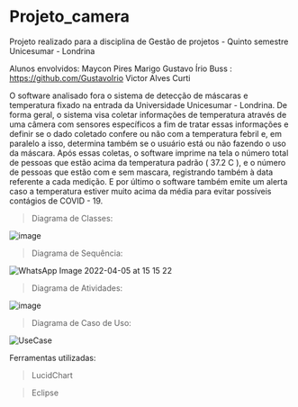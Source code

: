 # Projeto_camera
Projeto realizado para a disciplina de Gestão de projetos - Quinto semestre Unicesumar - Londrina

Alunos envolvidos:
Maycon Pires Marigo
Gustavo Írio Buss : https://github.com/GustavoIrio
Victor Alves Curti

O software analisado fora o sistema de detecção de máscaras e temperatura fixado na entrada da Universidade Unicesumar - Londrina.
De forma geral, o sistema visa coletar informações de temperatura através de uma câmera com sensores específicos a fim de tratar essas informações e definir se o dado coletado confere ou não com a temperatura febril e, em paralelo a isso, determina também se o usuário está ou não fazendo o uso da máscara. Após essas coletas, o software imprime na tela o número total de pessoas que estão acima da temperatura padrão ( 37.2 C ), e o número de pessoas que estão com e sem mascara, registrando também à data referente a cada medição. E por último o software também emite um alerta caso a temperatura estiver muito acima da média para evitar possíveis contágios de COVID - 19.  

> Diagrama de Classes:

![image](https://user-images.githubusercontent.com/67290959/161864505-8d19aefb-7470-405a-a4b7-72456a948370.png)

> Diagrama de Sequência:

![WhatsApp Image 2022-04-05 at 15 15 22](https://user-images.githubusercontent.com/67290959/161861357-bd5cc37b-b5f0-4c07-aa7a-0b2e405fb5aa.jpeg)

> Diagrama de Atividades:

![image](https://user-images.githubusercontent.com/67290959/161864630-1f02bec0-8b91-4b32-8610-18bbb21c8e4b.png)

> Diagrama de Caso de Uso:

![UseCase](https://user-images.githubusercontent.com/67290959/161871042-6058c7e8-3e9b-495f-97e2-74f8235c812c.png)

Ferramentas utilizadas:

> LucidChart

> Eclipse
